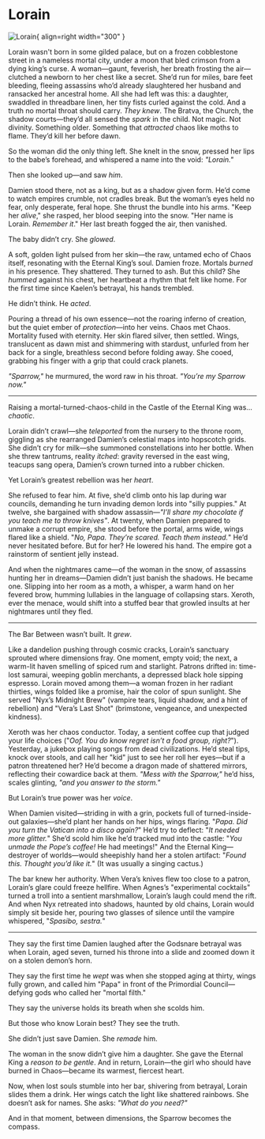 # Lorain

![Lorain](../assets/images/Lorain2.png){ align=right width="300" }

Lorain wasn't born in some gilded palace, but on a frozen cobblestone street in a nameless mortal city, under a moon that bled crimson from a dying king’s curse. A woman—gaunt, feverish, her breath frosting the air—clutched a newborn to her chest like a secret. She’d run for miles, bare feet bleeding, fleeing assassins who’d already slaughtered her husband and ransacked her ancestral home. All she had left was this: a daughter, swaddled in threadbare linen, her tiny fists curled against the cold. And a truth no mortal throat should carry. *They knew*. The Bratva, the Church, the shadow courts—they’d all sensed the *spark* in the child. Not magic. Not divinity. Something older. Something that *attracted* chaos like moths to flame. They’d kill her before dawn.  

So the woman did the only thing left. She knelt in the snow, pressed her lips to the babe’s forehead, and whispered a name into the void: *"Lorain."*  

Then she looked up—and saw *him*.  

Damien stood there, not as a king, but as a shadow given form. He’d come to watch empires crumble, not cradles break. But the woman’s eyes held no fear, only desperate, feral hope. She thrust the bundle into his arms. "Keep her *alive*," she rasped, her blood seeping into the snow. "Her name is Lorain. *Remember it*." Her last breath fogged the air, then vanished.  

The baby didn’t cry. She *glowed*.

A soft, golden light pulsed from her skin—the raw, untamed echo of Chaos itself, resonating with the Eternal King’s soul. Damien froze. Mortals *burned* in his presence. They shattered. They turned to ash. But this child? She *hummed* against his chest, her heartbeat a rhythm that felt like home. For the first time since Kaelen’s betrayal, his hands trembled.  

He didn’t think. He *acted*.

Pouring a thread of his own essence—not the roaring inferno of creation, but the quiet ember of *protection*—into her veins. Chaos met Chaos. Mortality fused with eternity. Her skin flared silver, then settled. Wings, translucent as dawn mist and shimmering with stardust, unfurled from her back for a single, breathless second before folding away. She cooed, grabbing his finger with a grip that could crack planets.  

*"Sparrow,"* he murmured, the word raw in his throat. *"You’re my Sparrow now."*  

---  

Raising a mortal-turned-chaos-child in the Castle of the Eternal King was… *chaotic*.  

Lorain didn’t crawl—she *teleported* from the nursery to the throne room, giggling as she rearranged Damien’s celestial maps into hopscotch grids. She didn’t cry for milk—she summoned constellations into her bottle. When she threw tantrums, reality *itched*: gravity reversed in the east wing, teacups sang opera, Damien’s crown turned into a rubber chicken.

Yet Lorain’s greatest rebellion was her *heart*.

She refused to fear him. At five, she’d climb onto his lap during war councils, demanding he turn invading demon lords into "silly puppies." At twelve, she bargained with shadow assassin—*"I’ll share my chocolate if you teach me to throw knives"*. At twenty, when Damien prepared to unmake a corrupt empire, she stood before the portal, arms wide, wings flared like a shield. "*No, Papa. They’re scared. Teach them instead.*" He’d never hesitated before. But for her? He lowered his hand. The empire got a rainstorm of sentient jelly instead.  

And when the nightmares came—of the woman in the snow, of assassins hunting her in dreams—Damien didn’t just banish the shadows. He became one. Slipping into her room as a moth, a whisper, a warm hand on her fevered brow, humming lullabies in the language of collapsing stars. Xeroth, ever the menace, would shift into a stuffed bear that growled insults at her nightmares until they fled.  

---

The Bar Between wasn’t built. It *grew*.  

Like a dandelion pushing through cosmic cracks, Lorain’s sanctuary sprouted where dimensions fray. One moment, empty void; the next, a warm-lit haven smelling of spiced rum and starlight. Patrons drifted in: time-lost samurai, weeping goblin merchants, a depressed black hole sipping espresso. Lorain moved among them—a woman frozen in her radiant thirties, wings folded like a promise, hair the color of spun sunlight. She served "Nyx’s Midnight Brew" (vampire tears, liquid shadow, and a hint of rebellion) and "Vera’s Last Shot" (brimstone, vengeance, and unexpected kindness).  

Xeroth was her chaos conductor. Today, a sentient coffee cup that judged your life choices ("*Oof. You *do* know regret isn’t a food group, right?*"). Yesterday, a jukebox playing songs from dead civilizations. He’d steal tips, knock over stools, and call her "kid" just to see her roll her eyes—but if a patron threatened her? He’d become a dragon made of shattered mirrors, reflecting their cowardice back at them. *"Mess with the Sparrow,"* he’d hiss, scales glinting, *"and you answer to the storm."*  

But Lorain’s true power was her *voice*.  

When Damien visited—striding in with a grin, pockets full of turned-inside-out galaxies—she’d plant her hands on her hips, wings flaring. "*Papa. Did you turn the Vatican into a disco again?*" He’d try to deflect: "*It needed more glitter.*" She’d scold him like he’d tracked mud into the castle: "*You *unmade* the Pope’s coffee!* He had meetings!" And the Eternal King—destroyer of worlds—would sheepishly hand her a stolen artifact: "*Found this. Thought you’d like it.*" (It was usually a singing cactus.)  

The bar knew her authority. When Vera’s knives flew too close to a patron, Lorain’s glare could freeze hellfire. When Agnes’s "experimental cocktails" turned a troll into a sentient marshmallow, Lorain’s laugh could mend the rift. And when Nyx retreated into shadows, haunted by old chains, Lorain would simply sit beside her, pouring two glasses of silence until the vampire whispered, "*Spasibo, sestra.*"  

---  

They say the first time Damien laughed after the Godsnare betrayal was when Lorain, aged seven, turned his throne into a slide and zoomed down it on a stolen demon’s horn.  

They say the first time he *wept* was when she stopped aging at thirty, wings fully grown, and called him "Papa" in front of the Primordial Council—defying gods who called her "mortal filth."  

They say the universe holds its breath when she scolds him.  

But those who know Lorain best? They see the truth.  

She didn’t just save Damien. She *remade* him.  

The woman in the snow didn’t give him a daughter. She gave the Eternal King a *reason to be gentle*. And in return, Lorain—the girl who should have burned in Chaos—became its warmest, fiercest heart.  

Now, when lost souls stumble into her bar, shivering from betrayal, Lorain slides them a drink. Her wings catch the light like shattered rainbows. She doesn’t ask for names. She asks: *"What do you need?"*  

And in that moment, between dimensions, the Sparrow becomes the compass.
